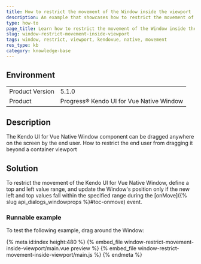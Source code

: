 ```yaml
---
title: How to restrict the movement of the Window inside the viewport
description: An example that showcases how to restrict the movement of the Window inside the viewport
type: how-to
page_title: Learn how to restrict the movement of the Window inside the viewport
slug: window-restrict-movement-inside-viewport
tags: window, restrict, viewport, kendovue, native, movement
res_type: kb
category: knowledge-base
---
```


## Environment

<table>
    <tbody>
	    <tr>
	    	<td>Product Version</td>
	    	<td>5.1.0</td>
	    </tr>
	    <tr>
	    	<td>Product</td>
	    	<td>Progress® Kendo UI for Vue Native Window</td>
	    </tr>
    </tbody>
</table>

## Description

The Kendo UI for Vue Native Window component can be dragged anywhere on the screen by the end user. How to restrict the end user from dragging it beyond a container viewport

## Solution 

To restrict the movement of the Kendo UI for Vue Native Window, define a top and left value range, and update the Window's position only if the new left and top values fall within the specified range during the [onMove]({% slug api_dialogs_windowprops %}#toc-onmove) event.


### Runnable example

To test the following example, drag around the Window:

{% meta id:index height:480 %}
{% embed_file window-restrict-movement-inside-viewport/main.vue preview %}
{% embed_file window-restrict-movement-inside-viewport/main.js %}
{% endmeta %}






